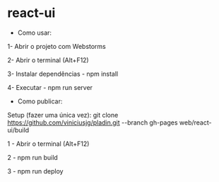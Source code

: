 # react-ui

- Como usar:

1- Abrir o projeto com Webstorms

2- Abrir o terminal (Alt+F12)

3- Instalar dependências - npm install

4- Executar - npm run server

- Como publicar:

Setup (fazer uma única vez): git clone https://github.com/viniciusjg/pladin.git --branch gh-pages web/react-ui/build 

1 - Abrir o terminal (Alt+F12)

2 - npm run build

3 - npm run deploy